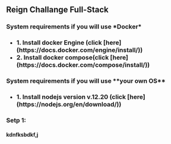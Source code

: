 <h2>Reign Challange Full-Stack</h2>

<h3>System requirements if you will use *Docker*<h3>
<ul>
<li>1. Install docker Engine (click [here](https://docs.docker.com/engine/install/))</li>
<li>2. Install docker compose(click [here](https://docs.docker.com/compose/install/)) </li>
</ul>

<h3>System requirements if you will use **your own OS**<h3>
<ul>
<li>1. Install nodejs version v.12.20 (click [here](https://nodejs.org/en/download/))</li>
</ul>

<h3>Setp 1: <h4>
<p> kdnfksbdkf,j</p>
